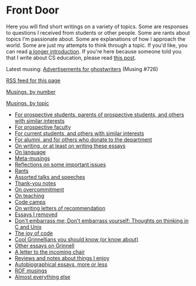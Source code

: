 Front Door
==========

Here you will find short writings on a variety of topics.  Some are
responses to questions I received from students or other people.  Some are
rants about topics I'm passionate about.  Some are explanations of how
I approach the world.  Some are just my attempts to think through a topic.
If you'd like, you can read [a longer introduction](intro-musings-v0).
If you're here because someone told you that I write about CS education,
please read [this post](intro-musings-sigcse-members).

Latest musing:
[Advertisements for ghostwriters](ghost-writer-ads) (Musing #726)

<a type="application/rss+xml" href="rss">RSS feed for this page</a>

[Musings, by number](index-by-number) 

[Musings, by topic](index-by-topic)

* [For prospective students, parents of prospective students, and others with similar interests](index-prospective-students)
* [For prospective faculty](index-prospective-faculty)
* [For current students, and others with similar interests](index-current-students)
* [For alumni, and for others who donate to the department](index-alumni)
* [On writing, or at least on writing these essays](index-on-writing)
* [On language](index-language)
* [Meta-musings](index-meta)
* [Reflections on some important issues](index-important-issues)
* [Rants](index-rants)
* [Assorted talks and speeches](index-talks-speeches)
* [Thank-you notes](index-thank-you)
* [On overcommitment](index-overcommitment)
* [On teaching](index-teaching)
* [Code camps](index-code-camps)
* [On writing letters of recommendation](index-recommendations)
* [Essays I removed](index-removed)
* [Don't embarrass me; Don't embarrass yourself: Thoughts on thinking in C and Unix](index-cnix)
* [The joy of code](index-joc)
* [Cool Grinnellians you should know (or know about)](index-grinnellians)
* [Other essays on Grinnell](index-grinnell)
* [A letter to the incoming chair](index-incoming-chair)
* [Reviews and notes about things I enjoy](index-reviews)
* [Autobiographical essays, more or less](index-autobiographical)
* [ROF musings](index-rof)
* [Almost everything else](index-misc)

